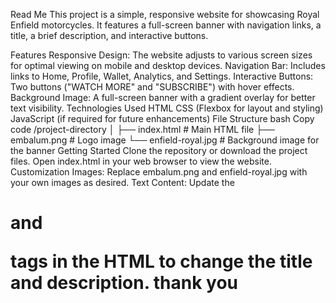 Read Me 
This project is a simple, responsive website for showcasing Royal Enfield motorcycles. It features a full-screen banner with navigation links, a title, a brief description, and interactive buttons.

Features
Responsive Design: The website adjusts to various screen sizes for optimal viewing on mobile and desktop devices.
Navigation Bar: Includes links to Home, Profile, Wallet, Analytics, and Settings.
Interactive Buttons: Two buttons ("WATCH MORE" and "SUBSCRIBE") with hover effects.
Background Image: A full-screen banner with a gradient overlay for better text visibility.
Technologies Used
HTML
CSS (Flexbox for layout and styling)
JavaScript (if required for future enhancements)
File Structure
bash
Copy code
/project-directory
│
├── index.html          # Main HTML file
├── embalum.png        # Logo image
└── enfield-royal.jpg   # Background image for the banner
Getting Started
Clone the repository or download the project files.
Open index.html in your web browser to view the website.
Customization
Images: Replace embalum.png and enfield-royal.jpg with your own images as desired.
Text Content: Update the <h1> and <p> tags in the HTML to change the title and description.
thank you
